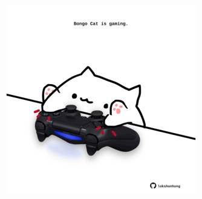 <!-- built at 16/05/2025, 09:00:34 UTC -->
<p align="center">
  <img width="500" height="500" src="./ReadmeImage.svg">
</p>
